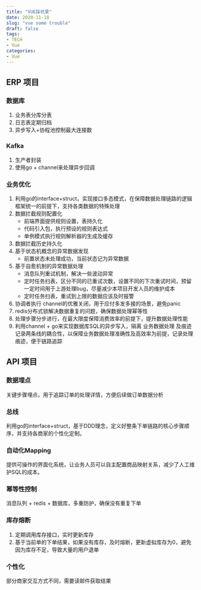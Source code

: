 ```yaml
---
title: "VUE踩坑录"
date: 2020-11-18
slug: "vue some trouble"
draft: false
tags:
- TECH
- Vue
categories:
- Vue
---
```


## ERP 项目

### 数据库

1. 业务表分库分表
2. 日志表定期归档
3. 异步写入+协程池控制最大连接数

### Kafka

1. 生产者封装
2. 使用go + channel来处理异步回调

### 业务优化

1. 利用go的interface+struct，实现接口多态模式，在保障数据处理链路的逻辑框架统一的前提下，支持各类数据的特殊处理
2. 数据拦截规则配置化
   - 前端界面提供规则设置，表持久化
   - 代码引入包，执行预设的规则表达式
   - 单例模式执行规则解析器的生成及缓存
3. 数据拦截历史持久化
4. 基于状态机概念的异常数据发现
   - 前置状态未处理成功，当前状态记为异常数据
5. 基于自愈机制的异常数据处理
   - 消息队列重试机制，解决一些波动异常
   - 定时任务扫表，区分不同的已重试次数，设置不同的下次重试时间，预留一定时间用于上游处理bug，尽量减少本项目开发人员的维护成本
   - 定时任务扫表，重试到上限的数据应该及时报警
6. 协调者执行 channel的优雅关闭，用于应付多发多接的场景，避免panic
7. redis分布式锁解决数据重复的问题，确保数据处理幂等性
8. 处理步骤分步进行，在最大限度保障消费效率的前提下，提升数据处理性能
9. 利用channel + go来实现数据库SQL的异步写入，隔离 业务数据处理 及痕迹记录两条线的耦合性，以保障业务数据处理准确性及高效率为前提，记录处理痕迹，便于链路追踪



## API 项目

### 数据埋点

关键步骤埋点，用于追踪订单的处理详情，方便后续做订单数据分析

### 总线

利用go的interface+struct，基于DDD理念，定义好整条下单链路的核心步骤顺序，并支持各商家的个性化定制。

### 自动化Mapping

提供可操作的界面化系统，让业务人员可以自主配置商品映射关系，减少了人工维护SQL的成本。

### 幂等性控制

消息队列 + redis + 数据库，多重防护，确保没有重复下单

### 库存熔断

1. 定期调用库存接口，实时更新库存
2. 基于当前单的下单结果，如果没有库存，及时熔断，更新虚拟库存为0，避免因为库存不足，导致大量的用户退单

### 个性化

部分商家交互方式不同，需要读邮件获取结果

